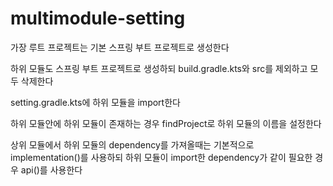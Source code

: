 # multimodule-setting

가장 루트 프로젝트는 기본 스프링 부트 프로젝트로 생성한다

하위 모듈도 스프링 부트 프로젝트로 생성하되 build.gradle.kts와 src를 제외하고 모두 삭제한다

setting.gradle.kts에 하위 모듈을 import한다

하위 모듈안에 하위 모듈이 존재하는 경우 findProject로 하위 모듈의 이름을 설정한다

상위 모듈에서 하위 모듈의 dependency를 가져올때는 기본적으로 implementation()를 사용하되 하위 모듈이 import한 dependency가 같이 필요한 경우 api()를 사용한다
